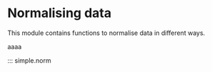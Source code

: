 # Normalising data

This module contains functions to normalise data in different ways.

aaaa

::: simple.norm